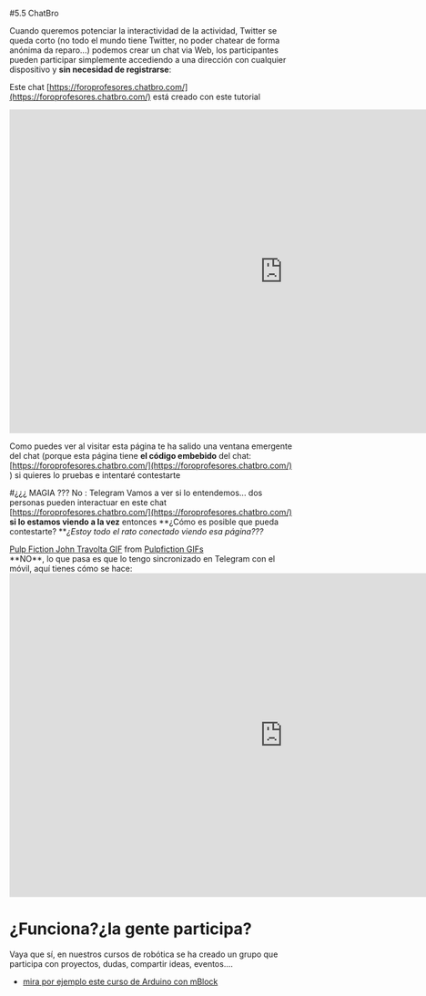 #5.5 ChatBro

Cuando queremos potenciar la interactividad de la actividad, Twitter se queda corto (no todo el mundo tiene Twitter, no poder chatear de forma anónima da reparo...) podemos crear un chat via Web, los participantes pueden participar simplemente accediendo a una dirección con cualquier dispositivo y **sin necesidad de registrarse**:

Este chat [https://foroprofesores.chatbro.com/](https://foroprofesores.chatbro.com/) está creado con este tutorial
<iframe src="https://docs.google.com/presentation/d/e/2PACX-1vRMztS2hHuQaEqZcxtVCNg2IQl7IWeoO33T22BDUr3CaSLBDVtPjeHjJLNhTjqP3GMQzvPXiHSZvaJX/embed?start=false&loop=false&delayms=3000" frameborder="0" width="960" height="569" allowfullscreen="true" mozallowfullscreen="true" webkitallowfullscreen="true"></iframe>

<script id="chatBroEmbedCode">/* Chatbro Widget Embed Code Start */function ChatbroLoader(chats,async){async=!1!==async;var params={embedChatsParameters:chats instanceof Array?chats:[chats],lang:navigator.language||navigator.userLanguage,needLoadCode:'undefined'==typeof Chatbro,embedParamsVersion:localStorage.embedParamsVersion,chatbroScriptVersion:localStorage.chatbroScriptVersion},xhr=new XMLHttpRequest;xhr.withCredentials=!0,xhr.onload=function(){eval(xhr.responseText)},xhr.onerror=function(){console.error('Chatbro loading error')},xhr.open('GET','//www.chatbro.com/embed.js?'+btoa(unescape(encodeURIComponent(JSON.stringify(params)))),async),xhr.send()}/* Chatbro Widget Embed Code End */ChatbroLoader({encodedChatId: '3y8v'});</script>
Como puedes ver al visitar esta página te ha salido una ventana emergente del chat (porque esta página tiene **el código embebido** del chat: [https://foroprofesores.chatbro.com/](https://foroprofesores.chatbro.com/) ) si quieres lo pruebas e intentaré contestarte

#¿¿¿ MAGIA ??? No : Telegram
Vamos a ver si lo entendemos... dos personas pueden interactuar en este chat [https://foroprofesores.chatbro.com/](https://foroprofesores.chatbro.com/) **si lo estamos viendo a la vez** entonces **¿Cómo es posible que pueda contestarte? **_¿Estoy todo el rato conectado viendo esa página???_ 
<div class="tenor-gif-embed" data-postid="10251428" data-share-method="host" data-width="20%" data-aspect-ratio="1.0375"><a href="https://tenor.com/view/john-travolta-lost-gif-10251428">Pulp Fiction John Travolta GIF</a> from <a href="https://tenor.com/search/pulpfiction-gifs">Pulpfiction GIFs</a></div><script type="text/javascript" async src="https://tenor.com/embed.js"></script>
**NO**, lo que pasa es que lo tengo sincronizado en Telegram con el móvil, aquí tienes cómo se hace:

<iframe src="https://docs.google.com/presentation/d/e/2PACX-1vR502ldGnP6gJuGDK97WS0xrJnmZCeg85c5bKAhO35Ecb44MbIVTUgZkgDptpz2r0RCeoDW7JNs1km5/embed?start=false&loop=false&delayms=3000" frameborder="0" width="960" height="569" allowfullscreen="true" mozallowfullscreen="true" webkitallowfullscreen="true"></iframe>

# ¿Funciona?¿la gente participa?
Vaya que sí, en nuestros cursos de robótica se ha creado un grupo que participa con proyectos, dudas, compartir ideas, eventos.... 

* [mira por ejemplo este curso de Arduino con mBlock](https://catedu.github.io/programa-arduino-mediante-codigo/chat-robotica-educativa-aragon.html)
